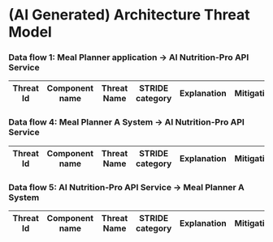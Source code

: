 # (AI Generated) Architecture Threat Model

### Data flow 1: Meal Planner application -> AI Nutrition-Pro API Service

| Threat Id | Component name | Threat Name | STRIDE category | Explanation | Mitigations | Risk severity |
| --- | --- | --- | --- | --- | --- | --- |


### Data flow 4: Meal Planner A System -> AI Nutrition-Pro API Service

| Threat Id | Component name | Threat Name | STRIDE category | Explanation | Mitigations | Risk severity |
| --- | --- | --- | --- | --- | --- | --- |


### Data flow 5: AI Nutrition-Pro API Service -> Meal Planner A System

| Threat Id | Component name | Threat Name | STRIDE category | Explanation | Mitigations | Risk severity |
| --- | --- | --- | --- | --- | --- | --- |



